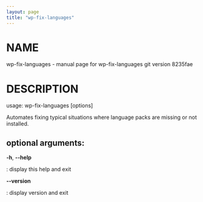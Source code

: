 ```yaml
---
layout: page
title: "wp-fix-languages"
---
```



NAME
====

wp-fix-languages - manual page for wp-fix-languages git version 8235fae

DESCRIPTION
===========

usage: wp-fix-languages \[options\]

Automates fixing typical situations where language packs are missing or
not installed.

optional arguments:
-------------------

**-h**, **\--help**

:   display this help and exit

**\--version**

:   display version and exit
